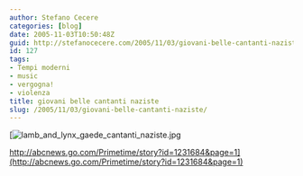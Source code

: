 ```yaml
---
author: Stefano Cecere
categories: [blog]
date: 2005-11-03T10:50:48Z
guid: http://stefanocecere.com/2005/11/03/giovani-belle-cantanti-naziste/
id: 127
tags:
- Tempi moderni
- music
- vergogna!
- violenza
title: giovani belle cantanti naziste
slug: /2005/11/03/giovani-belle-cantanti-naziste/
---
```


[![lamb_and_lynx_gaede_cantanti_naziste.jpg](http://stefanocecere.com/wp-content/uploads/sites/3/2007/08/lamb_and_lynx_gaede_cantanti_naziste.jpg)
  
http://abcnews.go.com/Primetime/story?id=1231684&page=1](http://abcnews.go.com/Primetime/story?id=1231684&page=1)